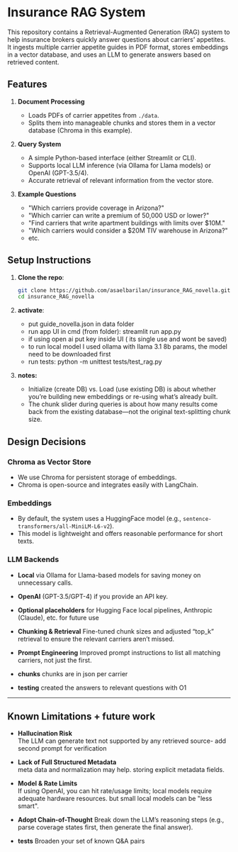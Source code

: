 # Insurance  RAG System

This repository contains a Retrieval-Augmented Generation (RAG) system to help insurance brokers quickly 
answer questions about carriers’ appetites. It ingests multiple carrier appetite guides in PDF format, 
stores embeddings in a vector database, and uses an LLM to generate answers based on retrieved content.

## Features

1. **Document Processing**
   - Loads PDFs of carrier appetites from `./data`.
   - Splits them into manageable chunks and stores them in a vector database (Chroma in this example).

2. **Query System**
   - A simple Python-based interface (either Streamlit or CLI).
   - Supports local LLM inference (via Ollama for Llama models) or OpenAI (GPT-3.5/4).
   - Accurate retrieval of relevant information from the vector store.

3. **Example Questions**
   - "Which carriers provide coverage in Arizona?"
   - "Which carrier can write a premium of 50,000 USD or lower?"
   - "Find carriers that write apartment buildings with limits over \$10M."
   - "Which carriers would consider a \$20M TIV warehouse in Arizona?"
   - etc.

## Setup Instructions

1. **Clone the repo**:

   ```bash
   git clone https://github.com/asaelbarilan/insurance_RAG_novella.git
   cd insurance_RAG_novella

2. **activate**:
   - put guide_novella.json in data folder
   - run app UI in cmd (from folder): streamlit run app.py
	- if using open ai put key inside UI ( its single use and wont be saved)
	- to run local model I used ollama with llama 3.1 8b params, the model need to be downloaded first
   - run tests: python -m unittest tests/test_rag.py

3. **notes:**
   - Initialize (create DB) vs. Load (use existing DB) is about whether you’re building new embeddings or re-using what’s already built.
   - The chunk slider during queries is about how many results come back from the existing database—not the original text-splitting chunk size.

## Design Decisions

### Chroma as Vector Store
- We use Chroma for persistent storage of embeddings.
- Chroma is open-source and integrates easily with LangChain.

### Embeddings
- By default, the system uses a HuggingFace model (e.g., `sentence-transformers/all-MiniLM-L6-v2`).
- This model is lightweight and offers reasonable performance for short texts.

### LLM Backends
- **Local** via Ollama for Llama-based models for saving money on unnecessary calls. 
- **OpenAI** (GPT-3.5/GPT-4) if you provide an API key.
- **Optional placeholders** for Hugging Face local pipelines, Anthropic (Claude), etc. for future use

- **Chunking & Retrieval** Fine-tuned chunk sizes and adjusted “top_k” retrieval to ensure the relevant carriers aren’t missed.
- **Prompt Engineering** Improved prompt instructions to list all matching carriers, not just the first.
- **chunks** chunks are in json per carrier
- **testing** created the answers to relevant questions with O1 

---

## Known Limitations + future work


- **Hallucination Risk**  
  The LLM can generate text not supported by any retrieved source- add second prompt for verification 

- **Lack of Full Structured Metadata**  
  meta data and normalization may help. storing explicit metadata fields. 


- **Model & Rate Limits**  
  If using OpenAI, you can hit rate/usage limits; local models require adequate hardware resources.
but small local models can be "less smart".

 
- **Adopt Chain-of-Thought**
Break down the LLM’s reasoning steps (e.g., parse coverage states first, then generate the final answer).  

- **tests**
Broaden your set of known Q&A pairs


